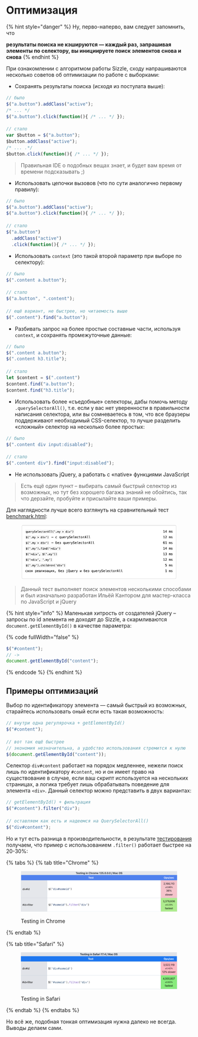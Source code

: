# Оптимизация

{% hint style="danger" %}
Ну, перво-наперво, вам следует запомнить, что&#x20;

**результаты поиска не кэшируются — каждый раз, запрашивая элементы по селектору, вы инициируете поиск элементов снова и снова**
{% endhint %}

При ознакомлении с алгоритмом работы Sizzle, сходу напрашиваются несколько советов об оптимизации по работе с выборками:

* Сохранять результаты поиска (исходя из постулата выше):

```javascript
// было
$("a.button").addClass("active");
/* ... */
$("a.button").click(function(){ /* ... */ });

// стало
var $button = $("a.button");
$button.addClass("active");
/* ... .*/
$button.click(function(){ /* ... */ });
```

> Правильная IDE о подобных вещах знает, и будет вам время от времени подсказывать ;)

* Использовать цепочки вызовов (что по сути аналогично первому правилу):

```javascript
// было
$("a.button").addClass("active");
$("a.button").click(function(){ /* ... */ });

// стало
$("a.button")
  .addClass("active")
  .click(function(){ /* ... */ });
```

* Использовать `context` (это такой второй параметр при выборе по селектору):

```javascript
// было
$(".content a.button");

// стало
$("a.button", ".content");

// ещё вариант, не быстрее, но читаемость выше
$(".content").find("a.button");
```

* Разбивать запрос на более простые составные части, используя `context`, и сохранять промежуточные данные:

```javascript
// было
$(".content a.button");
$(".content h3.title");

// стало
let $content = $(".content")
$content.find("a.button");
$content.find("h3.title");
```

* Использовать более «съедобные» селекторы, дабы помочь методу `.querySelectorAll()`, т.е. если у вас нет уверенности в правильности написания селектора, или вы сомневаетесь в том, что все браузеры поддерживают необходимый CSS-селектор, то лучше разделить «сложный» селектор на несколько более простых:

```javascript
// было
$(".content div input:disabled");

// стало
$(".content div").find("input:disabled");
```

* Не использовать jQuery, а работать с «native» функциями JavaScript

> Есть ещё один пункт – выбирать самый быстрый селектор из возможных, но тут без хорошего багажа знаний не обойтись, так что дерзайте, пробуйте и присылайте ваши примеры.

Для наглядности лучше всего взглянуть на сравнительный тест [benchmark.html](https://anton.shevchuk.name/book/code/benchmark.html):

<figure><img src="../.gitbook/assets/benchmark.png" alt=""><figcaption></figcaption></figure>

> Данный тест выполняет поиск элементов несколькими способами и был изначально разработан Ильёй Кантором для мастер-класса по JavaScript и jQuery

{% hint style="info" %}
Маленькая хитрость от создателей jQuery – запросы по id элемента не доходят до Sizzle, а скармливаются `document.getElementById()` в качестве параметра:

{% code fullWidth="false" %}
```javascript
$("#content");
// -> 
document.getElementById("content");
```
{% endcode %}
{% endhint %}

## Примеры оптимизаций

Выбор по идентификатору элемента — самый быстрый из возможных, старайтесь использовать оный если есть такая возможность:

```javascript
// внутри одна регулярочка + getElementById()
$("#content");

// вот так ещё быстрее
// экономия незначительна, а удобство использования стремится к нулю
$(document.getElementById("content"));
```

Селектор `div#content` работает на порядок медленнее, нежели поиск лишь по идентификатору `#content`, но и он имеет право на существование в случае, если ваш скрипт используется на нескольких страницах, а логика требует лишь обрабатывать поведение для элемента `<div>`. Данный селектор можно представить в двух вариантах:

```javascript
// getElementById() + фильтрация
$("#content").filter("div");

// оставляем как есть и надеемся на QuerySelectorAll()
$("div#content");
```

Но и тут есть разница в производительности, в результате [тестирования](https://jsperf.app/biwafe) получаем, что пример с использованием `.filter()` работает быстрее на 20-30%:

{% tabs %}
{% tab title="Chrome" %}
<figure><img src="../.gitbook/assets/chrome-benchmark.png" alt=""><figcaption><p>Testing in Chrome</p></figcaption></figure>
{% endtab %}

{% tab title="Safari" %}
<figure><img src="../.gitbook/assets/safari-benchmark.png" alt=""><figcaption><p>Testing in Safari</p></figcaption></figure>
{% endtab %}
{% endtabs %}

Но всё же, подобная тонкая оптимизация нужна далеко не всегда. \
Выводы делаем сами.
